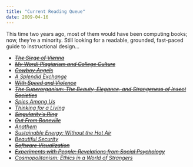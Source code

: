 ```yaml
---
title: "Current Reading Queue"
date: 2009-04-16
---
```

This time two years ago, most of them would have been computing books; now, they're a minority. Still looking for a readable, grounded, fast-paced guide to instructional design…
<ul>
  <li><span style="text-decoration: line-through;"><a href="http://www.amazon.com/Siege-Vienna-Great-Between-Crescent/dp/1933648635"><em>The Siege of Vienna</em></a></span></li>
  <li><span style="text-decoration: line-through;"><a href="http://www.amazon.com/My-Word-Plagiarism-College-Culture/dp/0801447631"><em>My Word! Plagiarism and College Culture</em></a></span></li>
  <li><span style="text-decoration: line-through;"><a href="http://www.amazon.com/Cowboy-Angels-GollanczF-Paul-McAuley/dp/0575082232"><em>Cowboy Angels</em></a></span></li>
  <li><a href="http://www.amazon.com/Splendid-Exchange-Trade-Shaped-World/dp/0871139790"><em>A Splendid Exchange</em></a></li>
  <li><span style="text-decoration: line-through;"><a href="http://www.amazon.com/Speed-Violence-Scientists-Tipping-Climate/dp/0807085774"><em>With Speed and Violence</em></a></span></li>
  <li><span style="text-decoration: line-through;"><a href="http://www.amazon.com/Superorganism-Beauty-Elegance-Strangeness-Societies/dp/0393067041"><em>The Superorganism: The Beauty, Elegance, and Strangeness of Insect Societies</em></a></span></li>
  <li><a href="http://www.amazon.com/Spies-Among-Terrorists-Criminals-Encounter/dp/0764584685"><em>Spies Among Us</em></a></li>
  <li><em><a href="http://www.amazon.com/Thinking-Living-Performances-Results-Knowledge/dp/1591394236">Thinking for a Living</a>
</em></li>
  <li><span style="text-decoration: line-through;"><a href="http://www.amazon.com/Singularitys-Ring-Paul-Melko/dp/076535702X"><em>Singularity's Ring</em></a></span></li>
  <li><span style="text-decoration: line-through;"><a href="http://www.amazon.com/Bone-1-Boneville-Jeff-Smith/dp/0439706408"><em>Out From Boneville</em></a></span></li>
  <li><em><a href="http://www.amazon.com/Anathem-Neal-Stephenson/dp/0061474096">Anathem</a></em></li>
  <li><em><a href="http://www.amazon.com/Sustainable-Energy-Without-Hot-Air/dp/0954452933">Sustainable Energy: Without the Hot Air</a></em></li>
  <li><em><a href="http://www.amazon.com/Beautiful-Security-Andy-Oram/dp/0596527489">Beautiful Security</a></em></li>
  <li><span style="text-decoration: line-through;"><em><a href="http://www.amazon.com/Software-Visualization-Visualizing-Structure-Behaviour/dp/3540465049">Software Visualization</a></em></span></li>
  <li><em><span style="text-decoration: line-through;"><a href="http://www.amazon.com/Experiments-People-Revelations-Social-Psychology/dp/0805828974">Experiments with People: Revelations from Social Psychology</a></span></em></li>
  <li><em><a href="http://www.amazon.com/Cosmopolitanism-Ethics-World-Strangers-Issues/dp/0393061558">Cosmopolitanism: Ethics in a World of Strangers</a>
</em></li>
</ul>
<em>
</em>
